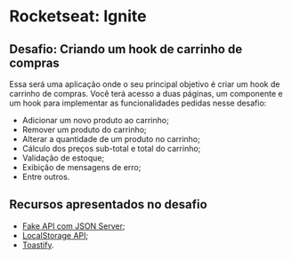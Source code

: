 # Rocketseat: Ignite

## Desafio: Criando um hook de carrinho de compras

Essa será uma aplicação onde o seu principal objetivo é criar um hook de carrinho de compras. Você terá acesso a duas páginas, um componente e um hook para implementar as funcionalidades pedidas nesse desafio:

- Adicionar um novo produto ao carrinho;
- Remover um produto do carrinho;
- Alterar a quantidade de um produto no carrinho;
- Cálculo dos preços sub-total e total do carrinho;
- Validação de estoque;
- Exibição de mensagens de erro;
- Entre outros.

## Recursos apresentados no desafio

- [Fake API com JSON Server](https://github.com/typicode/json-server);
- [LocalStorage API](https://developer.mozilla.org/pt-BR/docs/Web/API/Window/localStorage);
- [Toastify](https://github.com/fkhadra/react-toastify).

